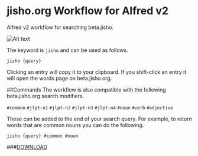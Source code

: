 jisho.org Workflow for Alfred v2
=====================

Alfred v2 workflow for searching beta.jisho.

![Alt text](https://dl.dropboxusercontent.com/u/3781820/alfred-jisho-workflow.png?raw=true)

The keyword is `jisho` and can be used as follows.

`jisho {query}`

Clicking an entry will copy it to your clipboard. If you shift-click an entry it will open the words page on beta.jisho.org.

##Commands
The workflow is also compatible with the following beta.jisho.org search modifiers. 

`#common`
`#jlpt-n1`
`#jlpt-n2`
`#jlpt-n3`
`#jlpt-n4`
`#noun`
`#verb`
`#adjective`

These can be added to the end of your search query. For example, to return words that are common nouns you can do the following.

`jisho {query} #common #noun`


###[DOWNLOAD](https://github.com/Jeemusu/alfred-jisho-workflow/blob/master/jisho.org.alfredworkflow?raw=true)